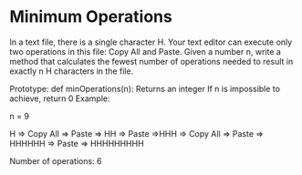 # Minimum Operations


In a text file, there is a single character H. Your text editor can execute only
two operations in this file: Copy All and Paste. Given a number n, write a
method that calculates the fewest number of operations needed to result in
exactly n H characters in the file.

Prototype: def minOperations(n):
Returns an integer
If n is impossible to achieve, return 0
Example:

n = 9

H => Copy All => Paste => HH => Paste =>HHH => Copy All => Paste => HHHHHH =>
Paste => HHHHHHHHH

Number of operations: 6